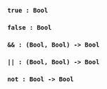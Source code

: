 <link rel="stylesheet" type="text/css" href="styles.css">

### `true : Bool`

### `false : Bool`

### `&& : (Bool, Bool) -> Bool`

### `|| : (Bool, Bool) -> Bool`

### `not : Bool -> Bool`
